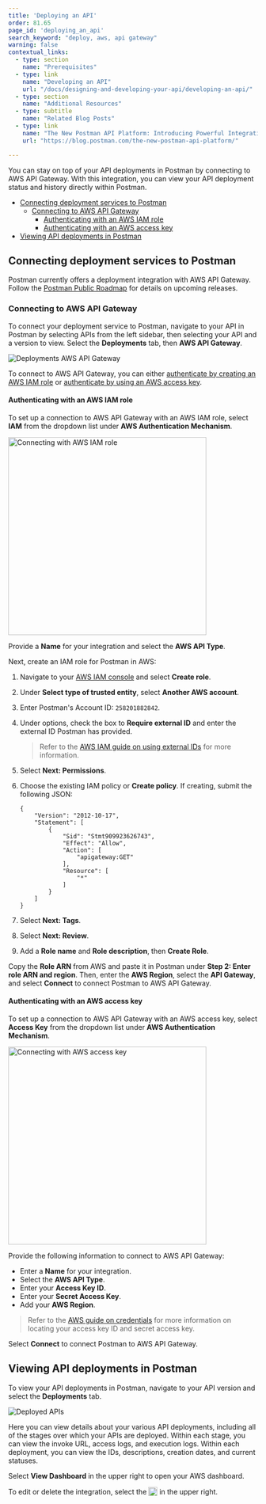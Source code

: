 ```yaml
---
title: 'Deploying an API'
order: 81.65
page_id: 'deploying_an_api'
search_keyword: "deploy, aws, api gateway"
warning: false
contextual_links:
  - type: section
    name: "Prerequisites"
  - type: link
    name: "Developing an API"
    url: "/docs/designing-and-developing-your-api/developing-an-api/"
  - type: section
    name: "Additional Resources"
  - type: subtitle
    name: "Related Blog Posts"
  - type: link
    name: "The New Postman API Platform: Introducing Powerful Integrations"
    url: "https://blog.postman.com/the-new-postman-api-platform/"

---
```


You can stay on top of your API deployments in Postman by connecting to AWS API Gateway. With this integration, you can view your API deployment status and history directly within Postman.

* [Connecting deployment services to Postman](#connecting-deployment-services-to-postman)
    * [Connecting to AWS API Gateway](#connecting-to-aws-api-gateway)
        * [Authenticating with an AWS IAM role](#authenticating-with-an-aws-iam-role)
        * [Authenticating with an AWS access key](#authenticating-with-an-aws-access-key)
* [Viewing API deployments in Postman](#viewing-api-deployments-in-postman)

## Connecting deployment services to Postman

Postman currently offers a deployment integration with AWS API Gateway. Follow the [Postman Public Roadmap](http://go.pstmn.io/public-roadmap) for details on upcoming releases.

### Connecting to AWS API Gateway

To connect your deployment service to Postman, navigate to your API in Postman by selecting APIs from the left sidebar, then selecting your API and a version to view. Select the **Deployments** tab, then **AWS API Gateway**.

<img alt="Deployments AWS API Gateway" src="https://assets.postman.com/postman-docs/deployments-aws-api-gateway-v9.jpg"/>

To connect to AWS API Gateway, you can either [authenticate by creating an AWS IAM role](#authenticating-with-an-aws-iam-role) or [authenticate by using an AWS access key](#authenticating-with-an-aws-access-key).

#### Authenticating with an AWS IAM role

To set up a connection to AWS API Gateway with an AWS IAM role, select **IAM** from the dropdown list under **AWS Authentication Mechanism**.

<img alt="Connecting with AWS IAM role" src="https://assets.postman.com/postman-docs/connect-to-api-gateway-with-iam-role-v9.jpg" width="400px"/>

Provide a **Name** for your integration and select the **AWS API Type**.

Next, create an IAM role for Postman in AWS:

1. Navigate to your [AWS IAM console](https://console.aws.amazon.com/iam/home#/roles) and select **Create role**.
2. Under **Select type of trusted entity**, select **Another AWS account**.
3. Enter Postman's Account ID: `258201882842`.
4. Under options, check the box to **Require external ID** and enter the external ID Postman has provided.
    > Refer to the [AWS IAM guide on using external IDs](https://docs.aws.amazon.com/IAM/latest/UserGuide/id_roles_create_for-user_externalid.html) for more information.
5. Select **Next: Permissions**.
6. Choose the existing IAM policy or **Create policy**. If creating, submit the following JSON:

    ```
    {
        "Version": "2012-10-17",
        "Statement": [
            {
                "Sid": "Stmt909923626743",
                "Effect": "Allow",
                "Action": [
                    "apigateway:GET"
                ],
                "Resource": [
                    "*"
                ]
            }
        ]
    }
    ```

7. Select **Next: Tags**.
8. Select **Next: Review**.
9. Add a **Role name** and **Role description**, then **Create Role**.

Copy the **Role ARN** from AWS and paste it in Postman under **Step 2: Enter role ARN and region**. Then, enter the **AWS Region**, select the **API Gateway**, and select **Connect** to connect Postman to AWS API Gateway.

#### Authenticating with an AWS access key

To set up a connection to AWS API Gateway with an AWS access key, select **Access Key** from the dropdown list under **AWS Authentication Mechanism**.

<img alt="Connecting with AWS access key" src="https://assets.postman.com/postman-docs/connect-to-api-gateway-with-access-key.jpg" width="400px"/>

Provide the following information to connect to AWS API Gateway:

* Enter a **Name** for your integration.
* Select the **AWS API Type**.
* Enter your **Access Key ID**.
* Enter your **Secret Access Key**.
* Add your **AWS Region**.

> Refer to the [AWS guide on credentials](https://docs.aws.amazon.com/sdk-for-javascript/v2/developer-guide/getting-your-credentials.html) for more information on locating your access key ID and secret access key.

Select **Connect** to connect Postman to AWS API Gateway.

## Viewing API deployments in Postman

To view your API deployments in Postman, navigate to your API version and select the **Deployments** tab.

<img alt="Deployed APIs" src="https://assets.postman.com/postman-docs/api-gateway-deployments-configured.jpg"/>

Here you can view details about your various API deployments, including all of the stages over which your APIs are deployed. Within each stage, you can view the invoke URL, access logs, and execution logs. Within each deployment, you can view the IDs, descriptions, creation dates, and current statuses.

Select **View Dashboard** in the upper right to open your AWS dashboard.

To edit or delete the integration, select the <img alt="Three dots icon" src="https://assets.postman.com/postman-docs/icon-three-dots-v9.jpg" width="18px" style="vertical-align:middle;margin-bottom:5px"> in the upper right.

